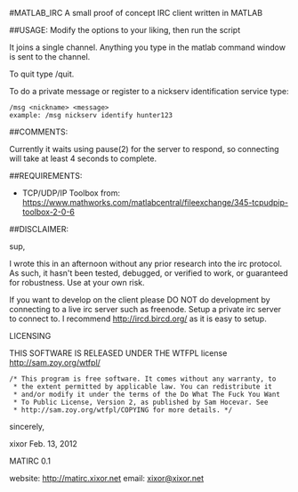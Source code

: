 #MATLAB_IRC
A small proof of concept IRC client written in MATLAB

##USAGE:
Modify the options to your liking, then run the script

It joins a single channel.  Anything you type in the matlab command window
is sent to the channel.  

To quit type /quit.

To do a private message or register to a nickserv identification service type:

    /msg <nickname> <message>
    example: /msg nickserv identify hunter123

##COMMENTS:

Currently it waits using pause(2) for the server to respond, so connecting
will take at least 4 seconds to complete.

##REQUIREMENTS:
 * TCP/UDP/IP Toolbox from:
<https://www.mathworks.com/matlabcentral/fileexchange/345-tcpudpip-toolbox-2-0-6>

##DISCLAIMER:

sup,

I wrote this in an afternoon without any prior research into the irc protocol.
As such, it hasn't been tested, debugged, or verified to work, or guaranteed
for robustness.  Use at your own risk.

If you want to develop on the client please DO NOT do development by
connecting to a live irc server such as freenode.  Setup a private irc
server to connect to.  I recommend http://ircd.bircd.org/  as it is
easy to setup.

LICENSING

THIS SOFTWARE IS RELEASED UNDER THE WTFPL license 
<http://sam.zoy.org/wtfpl/>

    /* This program is free software. It comes without any warranty, to
     * the extent permitted by applicable law. You can redistribute it
     * and/or modify it under the terms of the Do What The Fuck You Want
     * To Public License, Version 2, as published by Sam Hocevar. See
     * http://sam.zoy.org/wtfpl/COPYING for more details. */
    
sincerely,

xixor
Feb. 13, 2012

MATIRC 0.1

website: <http://matirc.xixor.net>
email: <xixor@xixor.net>


